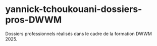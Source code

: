 # yannick-tchoukouani-dossiers-pros-DWWM
Dossiers professionnels réalisés dans le cadre de la formation DWWM 2025.

